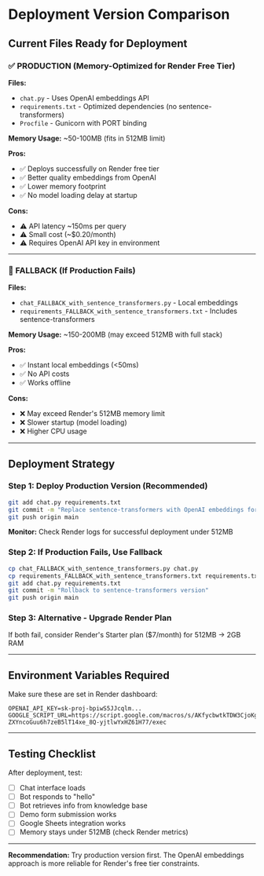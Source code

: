 # Deployment Version Comparison

## Current Files Ready for Deployment

### ✅ PRODUCTION (Memory-Optimized for Render Free Tier)

**Files:**
- `chat.py` - Uses OpenAI embeddings API
- `requirements.txt` - Optimized dependencies (no sentence-transformers)
- `Procfile` - Gunicorn with PORT binding

**Memory Usage:** ~50-100MB (fits in 512MB limit)

**Pros:**
- ✅ Deploys successfully on Render free tier
- ✅ Better quality embeddings from OpenAI
- ✅ Lower memory footprint
- ✅ No model loading delay at startup

**Cons:**
- ⚠️ API latency ~150ms per query
- ⚠️ Small cost (~$0.20/month)
- ⚠️ Requires OpenAI API key in environment

---

### 🔄 FALLBACK (If Production Fails)

**Files:**
- `chat_FALLBACK_with_sentence_transformers.py` - Local embeddings
- `requirements_FALLBACK_with_sentence_transformers.txt` - Includes sentence-transformers

**Memory Usage:** ~150-200MB (may exceed 512MB with full stack)

**Pros:**
- ✅ Instant local embeddings (<50ms)
- ✅ No API costs
- ✅ Works offline

**Cons:**
- ❌ May exceed Render's 512MB memory limit
- ❌ Slower startup (model loading)
- ❌ Higher CPU usage

---

## Deployment Strategy

### Step 1: Deploy Production Version (Recommended)
```bash
git add chat.py requirements.txt
git commit -m "Replace sentence-transformers with OpenAI embeddings for memory optimization"
git push origin main
```

**Monitor:** Check Render logs for successful deployment under 512MB

### Step 2: If Production Fails, Use Fallback
```bash
cp chat_FALLBACK_with_sentence_transformers.py chat.py
cp requirements_FALLBACK_with_sentence_transformers.txt requirements.txt
git add chat.py requirements.txt
git commit -m "Rollback to sentence-transformers version"
git push origin main
```

### Step 3: Alternative - Upgrade Render Plan
If both fail, consider Render's Starter plan ($7/month) for 512MB → 2GB RAM

---

## Environment Variables Required

Make sure these are set in Render dashboard:

```
OPENAI_API_KEY=sk-proj-bpiwS5JJcqlm...
GOOGLE_SCRIPT_URL=https://script.google.com/macros/s/AKfycbwtkTDW3CjoKgSJrDgj2dWn6oU-ZXYncoGuu6h7zeB5lT14xe_8Q-yjtlwYxHZ61H77/exec
```

---

## Testing Checklist

After deployment, test:

- [ ] Chat interface loads
- [ ] Bot responds to "hello"
- [ ] Bot retrieves info from knowledge base
- [ ] Demo form submission works
- [ ] Google Sheets integration works
- [ ] Memory stays under 512MB (check Render metrics)

---

**Recommendation:** Try production version first. The OpenAI embeddings approach is more reliable for Render's free tier constraints.
